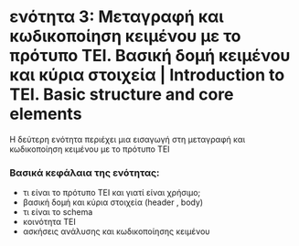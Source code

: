 <h1>ενότητα 3: Μεταγραφή και κωδικοποίηση κειμένου με το πρότυπο ΤΕΙ. Βασική δομή κειμένου και κύρια στοιχεία | Introduction to TEI. Basic structure and core elements  </h1>

Η δεύτερη ενότητα περιέχει μια εισαγωγή στη μεταγραφή και κωδικοποίηση κειμένου με το πρότυπο ΤΕΙ</lb>

 <h3>Βασικά κεφάλαια της ενότητας:</h3>
<ul>
<li> τι είναι το πρότυπο ΤΕΙ και γιατί είναι χρήσιμο; </li>
<li> βασική δομή και κύρια στοιχεία (header , body) </li>
<li> τι είναι το schema</li>
<li> κοινότητα ΤΕΙ</li>
<li>ασκήσεις ανάλυσης και κωδικοποίησης κειμένου </li>
</ul>


